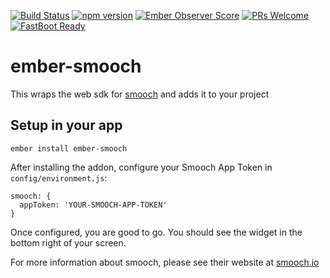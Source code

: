 [![Build Status](https://travis-ci.org/davidpett/ember-smooch.svg?branch=master)](https://travis-ci.org/davidpett/ember-smooch)
[![npm version](https://badge.fury.io/js/ember-smooch.svg)](https://badge.fury.io/js/ember-smooch)
[![Ember Observer Score](http://emberobserver.com/badges/ember-smooch.svg)](http://emberobserver.com/addons/ember-smooch)
[![PRs Welcome](https://img.shields.io/badge/PRs-welcome-brightgreen.svg)](http://makeapullrequest.com)
[![FastBoot Ready](https://img.shields.io/badge/FastBoot-ready-brightgreen.svg)](http://ember-fastboot.com)
# ember-smooch

This wraps the web sdk for [smooch](http://smooch.io) and adds it to your project

## Setup in your app
```
ember install ember-smooch
```

After installing the addon, configure your Smooch App Token in `config/environment.js`:
```
smooch: {
  appToken: 'YOUR-SMOOCH-APP-TOKEN'
}
```

Once configured, you are good to go. You should see the widget in the bottom right of your screen.

For more information about smooch, please see their website at [smooch.io](http://smooch.io)

